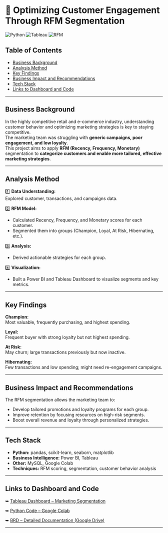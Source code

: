 # 📁 Optimizing Customer Engagement Through RFM Segmentation

![Python](https://img.shields.io/badge/Python-3.x-blue)
![Tableau](https://img.shields.io/badge/Tableau-Dashboard-orange)
![RFM](https://img.shields.io/badge/RFM-Segmentation-brightgreen)

##  Table of Contents
- [Business Background](#business-background)
- [Analysis Method](#analysis-method)
- [Key Findings](#key-findings)
- [Business Impact and Recommendations](#business-impact-and-recommendations)
- [Tech Stack](#tech-stack)
- [Links to Dashboard and Code](#links)

---

##  Business Background

In the highly competitive retail and e-commerce industry, understanding customer behavior and optimizing marketing strategies is key to staying competitive.  
The marketing team was struggling with **generic campaigns, poor engagement, and low loyalty**.  
This project aims to apply **RFM (Recency, Frequency, Monetary)** segmentation to **categorize customers and enable more tailored, effective marketing strategies**.

---

##  Analysis Method

1️⃣ **Data Understanding:**  
Explored customer, transactions, and campaigns data.

2️⃣ **RFM Model:**  
- Calculated Recency, Frequency, and Monetary scores for each customer.
- Segmented them into groups (Champion, Loyal, At Risk, Hibernating, etc.).

3️⃣ **Analysis:**  
- Derived actionable strategies for each group.

4️⃣ **Visualization:**  
- Built a Power BI and Tableau Dashboard to visualize segments and key metrics.

---

##  Key Findings

 **Champion:**  
Most valuable, frequently purchasing, and highest spending.

 **Loyal:**  
Frequent buyer with strong loyalty but not highest spending.

 **At Risk:**  
May churn; large transactions previously but now inactive.

 **Hibernating:**  
Few transactions and low spending; might need re-engagement campaigns.

---

##  Business Impact and Recommendations

 The RFM segmentation allows the marketing team to:

- Develop tailored promotions and loyalty programs for each group.
- Improve retention by focusing resources on high-risk segments.
- Boost overall revenue and loyalty through personalized strategies.

---

##  Tech Stack

- **Python:** pandas, scikit-learn, seaborn, matplotlib
- **Business Intelligence:** Power BI, Tableau
- **Other:** MySQL, Google Colab
- **Techniques:** RFM scoring, segmentation, customer behavior analysis

---

##  Links to Dashboard and Code

➥ [Tableau Dashboard – Marketing Segmentation](https://public.tableau.com/views/MarketingSegmentAnalysisDashboard/Dashboard1)

➥ [Python Code – Google Colab](https://colab.research.google.com/drive/14djZahqpannYTnSkDpUVPs9vEMeLO-Ft)

➥ [BRD – Detailed Documentation (Google Drive)](https://docs.google.com/document/d/1obLSTSbcdL8dG8-rh4dug8ScSdbSO8f3/edit)

---

